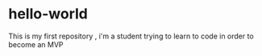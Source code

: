 # hello-world
This is my first repository
, i'm a student trying to learn to code in order to become an MVP

